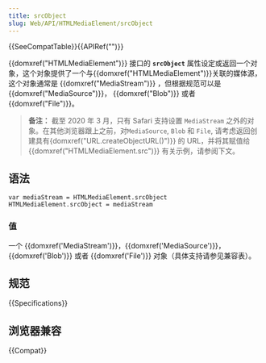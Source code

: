 ```yaml
---
title: srcObject
slug: Web/API/HTMLMediaElement/srcObject
---
```


{{SeeCompatTable}}{{APIRef("")}}

{{domxref("HTMLMediaElement")}} 接口的 **`srcObject`** 属性设定或返回一个对象，这个对象提供了一个与{{domxref("HTMLMediaElement")}}关联的媒体源，这个对象通常是 {{domxref("MediaStream")}} ，但根据规范可以是 {{domxref("MediaSource")}}， {{domxref("Blob")}} 或者 {{domxref("File")}}。

> **备注：** 截至 2020 年 3 月，只有 Safari 支持设置 `MediaStream` 之外的对象。在其他浏览器跟上之前，对`MediaSource`, `Blob` 和 `File`, 请考虑返回创建具有{domxref("URL.createObjectURL()")}} 的 URL，并将其赋值给{{domxref("HTMLMediaElement.src")}} 有关示例，请参阅下文。

## 语法

```plain
var mediaStream = HTMLMediaElement.srcObject
HTMLMediaElement.srcObject = mediaStream
```

### 值

一个 {{domxref('MediaStream')}}，{{domxref('MediaSource')}}，{{domxref('Blob')}} 或者 {{domxref('File')}} 对象（具体支持请参见兼容表）。

## 规范

{{Specifications}}

## 浏览器兼容

{{Compat}}
